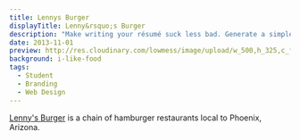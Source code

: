```yaml
---
title: Lennys Burger
displayTitle: Lenny&rsquo;s Burger
description: "Make writing your résumé suck less bad. Generate a simple static site &amp; PDF résumé from Markdown with one command."
date: 2013-11-01
preview: http://res.cloudinary.com/lowmess/image/upload/w_500,h_325,c_fill,dpr_auto/v1489036626/projects.lennys.preview_oyo57l.png
background: i-like-food
tags:
  - Student
  - Branding
  - Web Design
---
```


[Lenny's Burger](http://lennysburger.com/) is a chain of hamburger restaurants local to Phoenix, Arizona.
